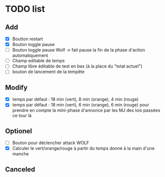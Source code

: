 # TODO list

## Add

- [x] Boutton restart
- [x] Bouton toggle pause
- [ ] Bouton toggle pause Wolf -> fait pause la fin de la phase d'action automatiquement
- [ ] Champ editable de temps
- [ ] Champ libre éditable de test en bas (à la place du "total actuel")
- [ ] bouton de lancement de la tempête

## Modify

- [x] temps par défaut : 18 min (vert), 8 min (orange), 4 min (rouge)
- [x] temps par défaut : 18 min (vert), 6 min (orange), 6 min (rouge) pour prendre en compte la mini-phase d'annonce par les MJ des lois passées ce tour là

## Optionel

- [ ] Bouton pour déclencher attack WOLF
- [x] Calculer le vert/orange/rouge à partir du temps donné à la main d'une manche

## Canceled
